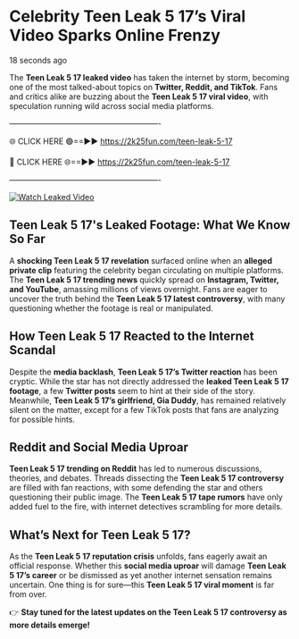 # Celebrity Teen Leak 5 17’s Viral Video Sparks Online Frenzy

18 seconds ago

The **Teen Leak 5 17 leaked video** has taken the internet by storm, becoming one of the most talked-about topics on **Twitter, Reddit, and TikTok**. Fans and critics alike are buzzing about the **Teen Leak 5 17 viral video**, with speculation running wild across social media platforms.

———————————————————-

🌐 CLICK HERE 🟢==►► https://2k25fun.com/teen-leak-5-17

🔴 CLICK HERE 🌐==►► https://2k25fun.com/teen-leak-5-17

———————————————————-

[![Watch Leaked Video](https://miro.medium.com/v2/resize:fit:828/format:webp/1*cilzJN44JGOrTw9NJCrNHA.gif "Watch Leaked Video")](https://2k25fun.com/teen-leak-5-17)

## **Teen Leak 5 17's Leaked Footage: What We Know So Far**  
A **shocking Teen Leak 5 17 revelation** surfaced online when an **alleged private clip** featuring the celebrity began circulating on multiple platforms. The **Teen Leak 5 17 trending news** quickly spread on **Instagram, Twitter, and YouTube**, amassing millions of views overnight. Fans are eager to uncover the truth behind the **Teen Leak 5 17 latest controversy**, with many questioning whether the footage is real or manipulated.  

## **How Teen Leak 5 17 Reacted to the Internet Scandal**  
Despite the **media backlash**, **Teen Leak 5 17’s Twitter reaction** has been cryptic. While the star has not directly addressed the **leaked Teen Leak 5 17 footage**, a few **Twitter posts** seem to hint at their side of the story. Meanwhile, **Teen Leak 5 17’s girlfriend, Gia Duddy**, has remained relatively silent on the matter, except for a few TikTok posts that fans are analyzing for possible hints.  

## **Reddit and Social Media Uproar**  
**Teen Leak 5 17 trending on Reddit** has led to numerous discussions, theories, and debates. Threads dissecting the **Teen Leak 5 17 controversy** are filled with fan reactions, with some defending the star and others questioning their public image. The **Teen Leak 5 17 tape rumors** have only added fuel to the fire, with internet detectives scrambling for more details.  

## **What’s Next for Teen Leak 5 17?**  
As the **Teen Leak 5 17 reputation crisis** unfolds, fans eagerly await an official response. Whether this **social media uproar** will damage **Teen Leak 5 17’s career** or be dismissed as yet another internet sensation remains uncertain. One thing is for sure—this **Teen Leak 5 17 viral moment** is far from over.  

👉 **Stay tuned for the latest updates on the Teen Leak 5 17 controversy as more details emerge!**  